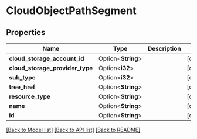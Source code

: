 # CloudObjectPathSegment

## Properties

Name | Type | Description | Notes
------------ | ------------- | ------------- | -------------
**cloud_storage_account_id** | Option<**String**> |  | [optional]
**cloud_storage_provider_type** | Option<**i32**> |  | [optional]
**sub_type** | Option<**i32**> |  | [optional]
**tree_href** | Option<**String**> |  | [optional]
**resource_type** | Option<**String**> |  | [optional]
**name** | Option<**String**> |  | [optional]
**id** | Option<**String**> |  | [optional]

[[Back to Model list]](../README.md#documentation-for-models) [[Back to API list]](../README.md#documentation-for-api-endpoints) [[Back to README]](../README.md)



